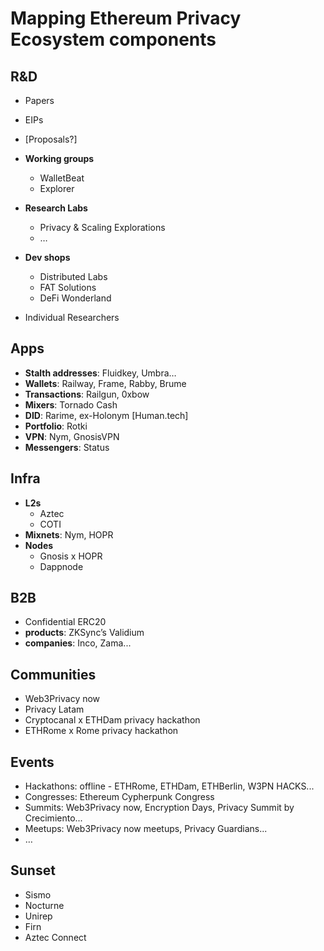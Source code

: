 # Mapping Ethereum Privacy Ecosystem components

## R&D

- Papers
- EIPs
- [Proposals?]
- **Working groups**
  - WalletBeat
  - Explorer

- **Research Labs**
  - Privacy & Scaling Explorations
  - …
- **Dev shops**
  - Distributed Labs
  - FAT Solutions
  - DeFi Wonderland

- Individual Researchers

## Apps

- **Stalth addresses**: Fluidkey, Umbra…
- **Wallets**: Railway, Frame, Rabby, Brume
- **Transactions**: Railgun, 0xbow
- **Mixers**: Tornado Cash
- **DID**: Rarime, ex-Holonym [Human.tech]
- **Portfolio**: Rotki
- **VPN**: Nym, GnosisVPN
- **Messengers**: Status

## Infra

- **L2s**
  - Aztec
  - COTI
- **Mixnets**: Nym, HOPR
- **Nodes**
  - Gnosis x HOPR
  - Dappnode

## B2B

- Confidential ERC20
- **products**: ZKSync’s Validium
- **companies**: Inco, Zama...

## Communities

- Web3Privacy now
- Privacy Latam
- Cryptocanal x ETHDam privacy hackathon
- ETHRome x Rome privacy hackathon

## Events

- Hackathons: offline - ETHRome, ETHDam, ETHBerlin, W3PN HACKS...
- Congresses: Ethereum Cypherpunk Congress
- Summits: Web3Privacy now, Encryption Days, Privacy Summit by Crecimiento...
- Meetups: Web3Privacy now meetups, Privacy Guardians...
- …

## Sunset

- Sismo
- Nocturne
- Unirep
- Firn
- Aztec Connect
